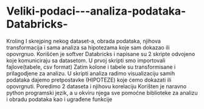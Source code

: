 # Veliki-podaci---analiza-podataka-Databricks-
Kroling I skrejping nekog dataset-a, obrada podataka, njihova transformacija 
i sama analiza sa hipotezama koje sam dokazao ili opovrgnuo. Korišćen je softver Databricks i 
napisane su 2 skripte odvojeno koje komuniciraju sa datasetom. U prvoj skripti smo importovali fajlove(tabele, csv format)
Zatim kolone i tabele su transformisane i prilagodjene za analizu. U skripti analiza radimo visualizaciju samih podataka
dajemo pretpostavke (HIPOTEZE) koje ćemo dokazati ili opovrgnuti. Poredimo 2 dataseta i njihovu korelaciju
Korišten je naravno python programski jezik, a u okviru njega sve pomoćne biblioteke za analizu i obradu podataka kao i ugrađene funkcije 
